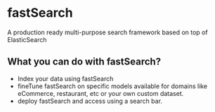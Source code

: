 # fastSearch
A production ready multi-purpose search framework based on top of ElasticSearch

## What you can do with fastSearch?
- Index your data using fastSearch 
- fineTune fastSearch on specific models available for domains like eCommerce, restaurant, etc or your own custom dataset.
- deploy fastSearch and access using a search bar.  
